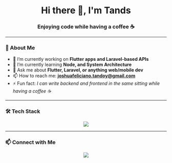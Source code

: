 <h1 align="center">Hi there 👋, I'm Tands</h1>
<h3 align="center">Enjoying code while having a coffee ☕</h3>

---

### 🧠 About Me
- 🔭 I’m currently working on **Flutter apps and Laravel-based APIs**
- 🌱 I’m currently learning **Node, and System Architecture**
- 💬 Ask me about **Flutter, Laravel, or anything web/mobile dev**
- 📫 How to reach me: **joshuafeliciano.tandoy@gmail.com**
- ⚡ Fun fact: *I can write backend and frontend in the same sitting while having a coffee ☕*

---

### 🛠️ Tech Stack
<div align="center">
  <img src="https://skillicons.dev/icons?i=flutter,js,nodejs,python,dotnet,php,laravel,npm,tailwind,bootstrap,css,html,firebase,mysql,c" />
</div>

---

### 📫 Connect with Me
<p align="center">
  <a href="https://m.me/mrtxnds"><img src="https://img.shields.io/badge/Messenger-00B2FF?style=for-the-badge&logo=messenger&logoColor=white"/></a>
</p>

<!--
### 📊 GitHub Stats 
<p align="center">
  <img src="https://github-readme-stats-six-ruby-38.vercel.app/api/top-langs/?username=unknowntxnds&layout=compact&theme=radical&count_private=true" alt="Top Langs" />
</p>
--!>

